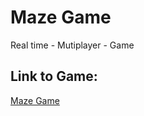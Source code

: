 # Maze Game

Real time - Mutiplayer - Game

## Link to Game:
[Maze Game](https://maze-1987.firebaseapp.com)

